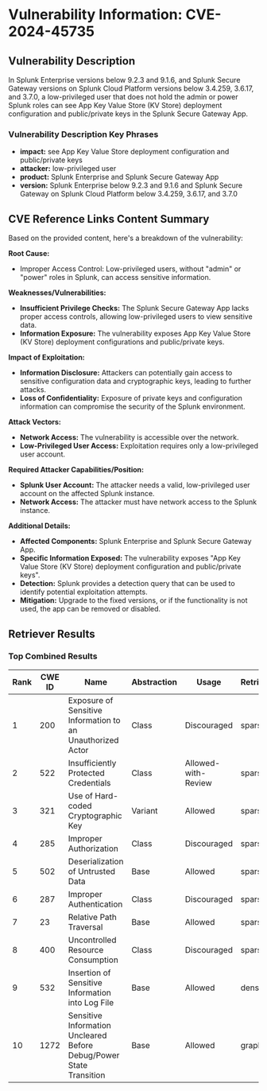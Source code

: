 # Vulnerability Information: CVE-2024-45735

## Vulnerability Description
In Splunk Enterprise versions below 9.2.3 and 9.1.6, and Splunk Secure Gateway versions on Splunk Cloud Platform versions below 3.4.259, 3.6.17, and 3.7.0, a low-privileged user that does not hold the admin or power Splunk roles can see App Key Value Store (KV Store) deployment configuration and public/private keys in the Splunk Secure Gateway App.

### Vulnerability Description Key Phrases
- **impact:** see App Key Value Store deployment configuration and public/private keys
- **attacker:** low-privileged user
- **product:** Splunk Enterprise and Splunk Secure Gateway App
- **version:** Splunk Enterprise below 9.2.3 and 9.1.6 and Splunk Secure Gateway on Splunk Cloud Platform below 3.4.259, 3.6.17, and 3.7.0

## CVE Reference Links Content Summary
Based on the provided content, here's a breakdown of the vulnerability:

**Root Cause:**

*   Improper Access Control: Low-privileged users, without "admin" or "power" roles in Splunk, can access sensitive information.

**Weaknesses/Vulnerabilities:**

*   **Insufficient Privilege Checks:** The Splunk Secure Gateway App lacks proper access controls, allowing low-privileged users to view sensitive data.
*   **Information Exposure:** The vulnerability exposes App Key Value Store (KV Store) deployment configurations and public/private keys.

**Impact of Exploitation:**

*   **Information Disclosure:** Attackers can potentially gain access to sensitive configuration data and cryptographic keys, leading to further attacks.
*   **Loss of Confidentiality:**  Exposure of private keys and configuration information can compromise the security of the Splunk environment.

**Attack Vectors:**

*   **Network Access:** The vulnerability is accessible over the network.
*   **Low-Privileged User Access:** Exploitation requires only a low-privileged user account.

**Required Attacker Capabilities/Position:**

*   **Splunk User Account:** The attacker needs a valid, low-privileged user account on the affected Splunk instance.
*   **Network Access:** The attacker must have network access to the Splunk instance.

**Additional Details:**

*   **Affected Components:** Splunk Enterprise and Splunk Secure Gateway App.
*   **Specific Information Exposed:** The vulnerability exposes "App Key Value Store (KV Store) deployment configuration and public/private keys".
*   **Detection:** Splunk provides a detection query that can be used to identify potential exploitation attempts.
*   **Mitigation:** Upgrade to the fixed versions, or if the functionality is not used, the app can be removed or disabled.

## Retriever Results

### Top Combined Results

| Rank | CWE ID | Name | Abstraction | Usage  | Retrievers | Individual Scores |
|------|--------|------|-------------|-------|------------|-------------------|
| 1 | 200 | Exposure of Sensitive Information to an Unauthorized Actor | Class | Discouraged | sparse | 0.123 |
| 2 | 522 | Insufficiently Protected Credentials | Class | Allowed-with-Review | sparse | 0.117 |
| 3 | 321 | Use of Hard-coded Cryptographic Key | Variant | Allowed | sparse | 0.117 |
| 4 | 285 | Improper Authorization | Class | Discouraged | sparse | 0.114 |
| 5 | 502 | Deserialization of Untrusted Data | Base | Allowed | sparse | 0.114 |
| 6 | 287 | Improper Authentication | Class | Discouraged | sparse | 0.110 |
| 7 | 23 | Relative Path Traversal | Base | Allowed | sparse | 0.109 |
| 8 | 400 | Uncontrolled Resource Consumption | Class | Discouraged | sparse | 0.109 |
| 9 | 532 | Insertion of Sensitive Information into Log File | Base | Allowed | dense | 0.415 |
| 10 | 1272 | Sensitive Information Uncleared Before Debug/Power State Transition | Base | Allowed | graph | 0.002 |

